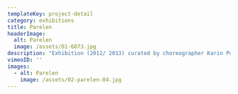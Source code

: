 ```yaml
---
templateKey: project-detail
category: exhibitions
title: Parelen
headerImage:
  alt: Parelen
  image: /assets/01-6873.jpg
description: "Exhibition (2012/ 2013) curated by choreographer Karin Post for the Lakenhal Museum in Leiden.\n\nVideo credits: \nIn the park at the pond\nNL | 2013\n\nThis film installation was commissioned by the Dutch National Ballet and the Lakenhal Museum in Leiden for the Parelen/ Pearls (2012) exhibition curated by choreographer Karin Post. It was inspired by the scenario that playwright Rob de Graaf created for the audio tour. Each of the installation's four tableaux represent the protagonist at different points in her journey. The narrative is cyclic, with the protagonist always returning to the sea before being reborn the next day, to start her journey anew.\n\ncredits: \nconcept and choreography: Peter Leung | film direction and editing:\_Altin\_Kaftira | dance: Erica\_Horwood, Jared Wright, Matthew\_Pawlicki, Remy Catalan, Edo\_Wijnen | director of photography: Daniel\_Gallenkamp\nlight: Glenn\_Bruintjes visagie\_| make-up: Merle\_Holterman | set dresser: Anne\_Heijligers | dress: Conny Groenewegen | production:\_Rosan\_Boersma\_voor\_SelfmadeFilms\_en Gerrit Jan Smeenk for Het Nationale Ballet \nWith thanks to: Het\_Nationale\_Ballet, De\_Lakenhal."
vimeoID: ''
images:
  - alt: Parelen
    image: /assets/02-parelen-04.jpg
---
```

